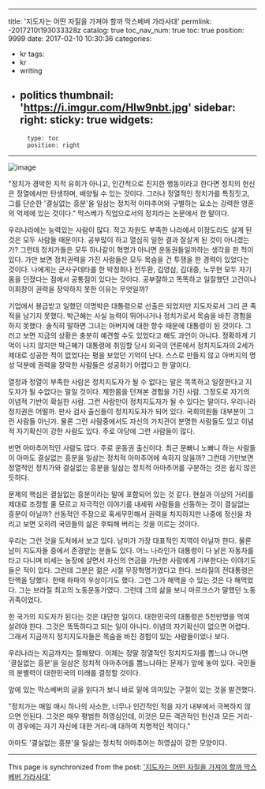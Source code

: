 
---
title: '지도자는 어떤 자질을 가져야 할까 막스베버 가라사대'
permlink: -2017210t193033328z
catalog: true
toc_nav_num: true
toc: true
position: 9999
date: 2017-02-10 10:30:36
categories:
- kr
tags:
- kr
- writing
- politics
thumbnail: 'https://i.imgur.com/HIw9nbt.jpg'
sidebar:
    right:
        sticky: true
widgets:
    -
        type: toc
        position: right
---


![image](https://i.imgur.com/HIw9nbt.jpg)

"정치가 경박한 지적 유희가 아니고, 인간적으로 진지한 행동이라고 한다면 정치의 헌신은 정열에서만 탄생하며, 배양될 수 있는 것이다. 그러나 정열적인 정치가를 특징짓고, 그를 단순한 '결실없는 흥분'을 일삼는 정치적 아마추어와 구별하는 요소는 강력한 영혼의 억제에 있는 것이다." 
막스베가 직업으로서의 정치라는 논문에서 한 말이다. 

우리나라에는 능력있는 사람이 많다. 작고 자원도 부족한 나라에서 이정도라도 살게 된 것은 모두 사람들 때문이다. 공부많이 하고 열심히 일한 결과 잘살게 된 것이 아니겠는가? 그런데 정치가들은 모두 하나같이 혁명가 아니면 운동권들일까하는 생각을 한 적이 있다. 가만 보면 정치권력을 가진 사람들은 모두 목숨을 건 투쟁을 한 경력이 있었다는 것이다. 나에게는 군사구데타를 한 박정희나 전두환, 김영삼, 김대중, 노무현 모두 자기 몸을 던졌다는 점에서 공통점이 있다는 것이다. 공부잘하고 똑똑하고 일잘했던 고건이나 이회창이 권력을 장악하지 못한 이유는 무엇일까? 

기업에서 봉급받고 일했던 이명박은 대통령으로 선출은 되었지만 지도자로서 그리 큰 족적을 남기지 못했다. 박근혜는 사실 능력이 뛰어나거나 정치가로서 목숨을 바친 경험을 하지 못했다. 솔직히 말하면 그녀는 아버지에 대한 향수 때문에 대통령이 된 것이다. 그러고 보면 지금의 상황은 충분히 예견할 수도 있었다고 해도 과언이 아니다. 정확하게 기억이 나지 않지만 박근혜가 대통령에 취임할 당시 외국의 언론에서 정치지도자의 2세가 제대로 성공한 적이 없었다는 평을 보았던 기억이 난다. 스스로 만들지 않고 아버지의 명성 덕분에 권력을 장악한 사람들은 성공하기 어렵다고 한 말이다.

열정과 정열이 부족한 사람은 정치지도자가 될 수 없다는 말은 똑똑하고 일잘한다고 지도자가 될 수없다는 말일 것이다. 제한몸을 던져본 경험을 가진 사람. 그정도로 자기의 이념적 기반이 확실한 사람. 그런 사람만이 정치지도자가 될 수 있다는 말이다. 우리나라 정치권은 어떨까. 판사 검사 출신들이 정치지도자가 되어 있다. 국회의원들 대부분이 그런 사람들 아닌가. 물론 그런 사람중에서도 자신의 가치관이 분명한 사람들도 있고 이념적 자기확신이 강한 사람도 있다. 주로 야당에 그런 사람들이 많다. 

반면 아마추어적인 사람도 많다. 주로 운동권 출신이다. 최근 문빠니 노빠니 하는 사람들이 아마도 결실없는 흥분을 일삼는 정치적 아마추어에 속하지 않을까? 그런데 가만보면 정열적인 정치가와 결실없는 흥분을 일삼는 정치적 아마추어를 구분하는 것은 쉽지 않은 듯하다. 

문제의 핵심은 결실없는 흥분이라는 말에 포함되어 있는 것 같다. 현실과 이상의 거리를 제대로 조정할 줄 모르고 자극적인 이야기를 내세워 사람들을 선동하는 것이 결실없는 흥분이 아닐까? 선동적인 주장으로 혹세무민해서 권력을 차지하지만 나중에 정신을 차리고 보면 오히려 국민들의 삶은 후퇴해 버리는 것을 이르는 것이다. 

우리는 그런 것을 도처에서 보고 있다. 남미가 가장 대표적인 지역이 아닐까 한다. 물론 남미 지도자들 중에서 존경받는 분들도 있다. 어느 나라인가 대통령이 다 낡은 자동차를 타고 다니며 비세는 농장에 살면서 자신의 연금을 가난한 사람에게 기부한다는 이야기도 들은 적이 있다. 그런데 그분은 젊은 시절 무장혁명가였다고 한다. 브라질의 전대통령은 탄핵을 당했다. 한때 좌파의 우상이기도 했다. 그런 그가 해먹을 수 있는 것은 다 해먹었다. 그는 브라질 최고의 노동운동가였다. 그런데 그의 삶을 보니 마르크스가 말했던 노동귀족이었다. 

한 국가의 지도자가 된다는 것은 대단한 일이다. 대한민국의 대통령은 5천만명을 먹여 살려야 한다. 그것은 똑똑하다고 되는 일이 아니다. 이념의 자기확신이 없으면 어렵다. 그래서 지금까지 정치지도자들은 목숨을 바친 경험이 있는 사람들이었나 보다. 

우리나라는 지금까지는 잘해왔다. 이제는 정말 정열적인 정치지도자를 뽑느냐 아니면 '결실없는 흥분'을 일삼은 정치적 아마추어를 뽑느냐하는 문제가 앞에 놓여 있다. 국민들의 분별력이 대한민국의 미래를 결정할 것이다. 

앞에 있는 막스베버의 글을 읽다가 보니 바로 밑에 의미있는 구절이 있는 것을 발견했다. 

"정치가는 매일 매시 하나의 사소한, 너무나 인간적인 적을 자기 내부에서 극복하지 않으면 안된다. 그것은 매우 평범한 허영심인데, 이것은 모든 객관적인 헌신과 모든 거리- 이 경우에는 자기 자신에 대한 거리-에 대하여 치명적인 적이다." 

아마도 '결실없는 흥분'을 일삼는 정치적 아마추어는 허영심이 강한 모양이다.

- - -

This page is synchronized from the post: ['지도자는 어떤 자질을 가져야 할까 막스베버 가라사대'](https://steemit.com/@oldstone/-2017210t193033328z)

